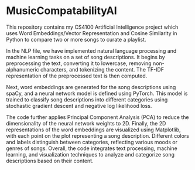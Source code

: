 # MusicCompatabilityAI
This repository contains my CS4100 Artificial Intelligence project which uses Word Embeddings/Vector Representation and Cosine Similarity in Python to compare two or more songs to curate a playlist.

In the NLP file, we have implemented natural language processing and machine learning tasks on a set of song descriptions. It begins by preprocessing the text, converting it to lowercase, removing non-alphanumeric characters, and tokenizing the content. The TF-IDF representation of the preprocessed text is then computed.

Next, word embeddings are generated for the song descriptions using spaCy, and a neural network model is defined using PyTorch. This model is trained to classify song descriptions into different categories using stochastic gradient descent and negative log likelihood loss.

The code further applies Principal Component Analysis (PCA) to reduce the dimensionality of the neural network weights to 2D. Finally, the 2D representations of the word embeddings are visualized using Matplotlib, with each point on the plot representing a song description. Different colors and labels distinguish between categories, reflecting various moods or genres of songs. Overall, the code integrates text processing, machine learning, and visualization techniques to analyze and categorize song descriptions based on their content.
